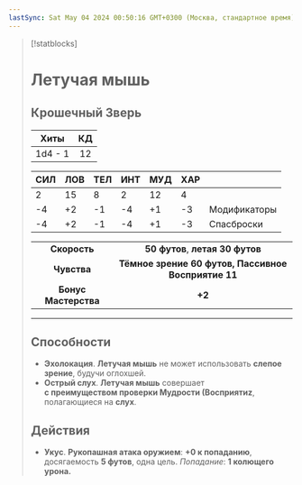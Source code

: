 ```yaml
---
lastSync: Sat May 04 2024 00:50:16 GMT+0300 (Москва, стандартное время)
---
```

> [!statblocks]
> # Летучая мышь
>Крошечный Зверь 
>---
>| Хиты | КД |
>| :---: | :---: |
>| 1d4 - 1 | 12 |
>
>| **СИЛ** | **ЛОВ** | **ТЕЛ** | **ИНТ** | **МУД** | **ХАР** | |
>| ------ | ------- | ------ | ------ | ------- | ------ | ------ |
>| 2 | 15 | 8 | 2 | 12 | 4 | |
>| -4 | +2 | -1 | -4 | +1 | -3 | Модификаторы |
>| -4 | +2 | -1 | -4 | +1 | -3 | Спасброски |
>
>| | |
>| :---: | :---: |
>| **Скорость** | **50 футов**, **летая 30 футов** |
>| **Чувства** | **Тёмное зрение 60 футов, Пассивное Восприятие 11** |
>| **Бонус Мастерства** | **+2** |
>---
>## Способности
>- **Эхолокация**. **Летучая мышь** не может использовать **слепое зрение**, будучи оглохшей.  
>- **Острый слух**. **Летучая мышь** совершает **с преимуществом проверки Мудрости (Восприятиz**, полагающиеся на **слух**.
> ## Действия
>- **Укус**. **Рукопашная атака оружием**: **+0 к попаданию**, досягаемость **5 футов**, одна цель. _Попадание_: **1 колющего урона.**